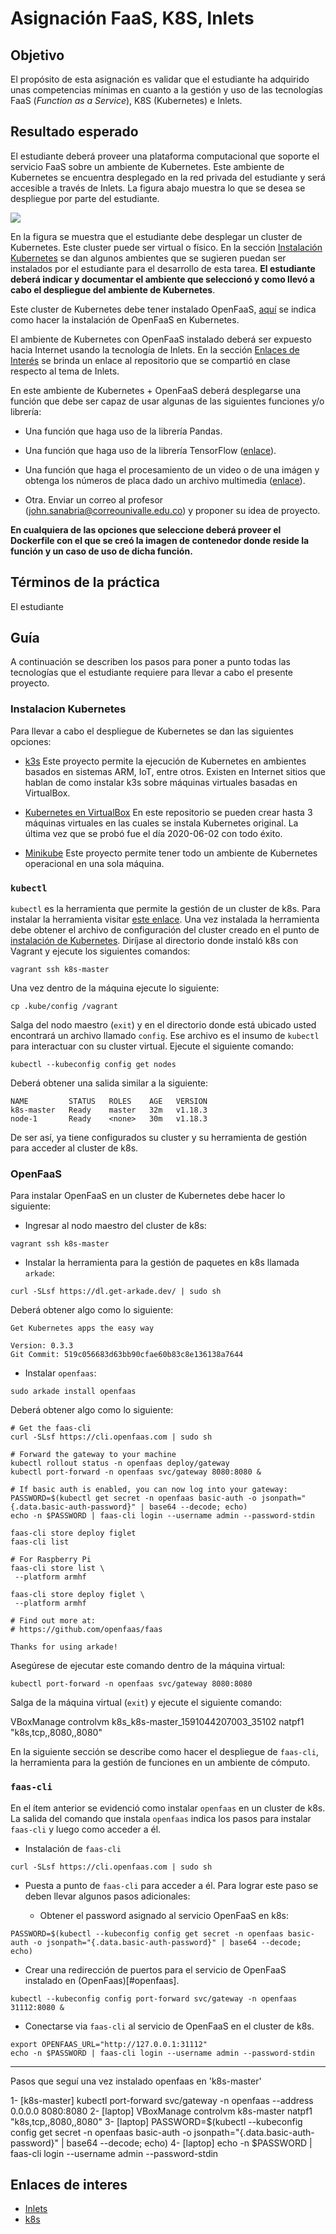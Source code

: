 # Asignación FaaS, K8S, Inlets

## Objetivo

El propósito de esta asignación es validar que el estudiante ha adquirido unas competencias mínimas en cuanto a la gestión y uso de las tecnologías FaaS (*Function as a Service*), K8S (Kubernetes) e Inlets.

## Resultado esperado

El estudiante deberá proveer una plataforma computacional que soporte el servicio FaaS sobre un ambiente de Kubernetes. 
Este ambiente de Kubernetes se encuentra desplegado en la red privada del estudiante y será accesible a través de Inlets. 
La figura abajo muestra lo que se desea se despliegue por parte del estudiante.

![](../book/figures/FaaSK8SInletsHomework.png)

En la figura se muestra que el estudiante debe desplegar un cluster de Kubernetes. 
Este cluster puede ser virtual o físico. 
En la sección [Instalación Kubernetes](#instalacion-kubernetes) se dan algunos ambientes que se sugieren puedan ser instalados por el estudiante para el desarrollo de esta tarea.
**El estudiante deberá indicar y documentar el ambiente que seleccionó y como llevó a cabo el despliegue del ambiente de Kubernetes**.

Este cluster de Kubernetes debe tener instalado OpenFaaS, [aquí](#openfaas) se indica como hacer la instalación de OpenFaaS en Kubernetes.

El ambiente de Kubernetes con OpenFaaS instalado deberá ser expuesto hacia Internet usando la tecnología de Inlets. 
En la sección [Enlaces de Interés](#enlaces-de-interes) se brinda un enlace al repositorio que se compartió en clase respecto al tema de Inlets.

En este ambiente de Kubernetes + OpenFaaS deberá desplegarse una función que debe ser capaz de usar algunas de las siguientes funciones y/o librería:

* Una función que haga uso de la librería Pandas. 

* Una función que haga uso de la librería TensorFlow ([enlace](https://www.tensorflow.org/api_docs/python/tf)).

* Una función que haga el procesamiento de un video o de una imágen y obtenga los números de placa dado un archivo multimedia ([enlace](https://github.com/openalpr/openalpr)).

* Otra. Enviar un correo al profesor (john.sanabria@correounivalle.edu.co) y proponer su idea de proyecto.

**En cualquiera de las opciones que seleccione deberá proveer el Dockerfile con el que se creó la imagen de contenedor donde reside la función y un caso de uso de dicha función.**

## Términos de la práctica

El estudiante 

## Guía

A continuación se describen los pasos para poner a punto todas las tecnologías que el estudiante requiere para llevar a cabo el presente proyecto.

### Instalacion Kubernetes

Para llevar a cabo el despliegue de Kubernetes se dan las siguientes opciones:

* [k3s](https://k3s.io/) Este proyecto permite la ejecución de Kubernetes en ambientes basados en sistemas ARM, IoT, entre otros. Existen en Internet sitios que hablan de como instalar k3s sobre máquinas virtuales basadas en VirtualBox.

* [Kubernetes en VirtualBox](https://github.com/josanabr/ansible-k8s) En este repositorio se pueden crear hasta 3 máquinas virtuales en las cuales se instala Kubernetes original. La última vez que se probó fue el día 2020-06-02 con todo éxito.

* [Minikube](https://kubernetes.io/docs/setup/learning-environment/minikube/) Este proyecto permite tener todo un ambiente de Kubernetes operacional en una sola máquina.


### `kubectl`

`kubectl` es la herramienta que permite la gestión de un cluster de k8s. 
Para instalar la herramienta visitar [este enlace](https://kubernetes.io/docs/tasks/tools/install-kubectl/).
Una vez instalada la herramienta debe obtener el archivo de configuración del cluster creado en el punto de [instalación de Kubernetes](#instalacion-kubernetes). 
Diríjase al directorio donde instaló k8s con Vagrant y ejecute los siguientes comandos:

```
vagrant ssh k8s-master
```

Una vez dentro de la máquina ejecute lo siguiente:

```
cp .kube/config /vagrant
```

Salga del nodo maestro (`exit`) y en el directorio donde está ubicado usted encontrará un archivo llamado `config`.
Ese archivo es el insumo de `kubectl` para interactuar con su cluster virtual.
Ejecute el siguiente comando:

```
kubectl --kubeconfig config get nodes
```

Deberá obtener una salida similar a la siguiente:

```
NAME         STATUS   ROLES    AGE   VERSION
k8s-master   Ready    master   32m   v1.18.3
node-1       Ready    <none>   30m   v1.18.3
```

De ser así, ya tiene configurados su cluster y su herramienta de gestión para acceder al cluster de k8s.

### OpenFaaS

Para instalar OpenFaaS en un cluster de Kubernetes debe hacer lo siguiente:

* Ingresar al nodo maestro del cluster de k8s:
```
vagrant ssh k8s-master
```
* Instalar la herramienta para la gestión de paquetes en k8s llamada `arkade`:
```
curl -SLsf https://dl.get-arkade.dev/ | sudo sh
```
Deberá obtener algo como lo siguiente:
```
Get Kubernetes apps the easy way

Version: 0.3.3
Git Commit: 519c056683d63bb90cfae60b83c8e136138a7644
```
* Instalar `openfaas`:
```
sudo arkade install openfaas
```
Deberá obtener algo como lo siguiente:
```
# Get the faas-cli
curl -SLsf https://cli.openfaas.com | sudo sh

# Forward the gateway to your machine
kubectl rollout status -n openfaas deploy/gateway
kubectl port-forward -n openfaas svc/gateway 8080:8080 &

# If basic auth is enabled, you can now log into your gateway:
PASSWORD=$(kubectl get secret -n openfaas basic-auth -o jsonpath="{.data.basic-auth-password}" | base64 --decode; echo)
echo -n $PASSWORD | faas-cli login --username admin --password-stdin

faas-cli store deploy figlet
faas-cli list

# For Raspberry Pi
faas-cli store list \
 --platform armhf

faas-cli store deploy figlet \
 --platform armhf

# Find out more at:
# https://github.com/openfaas/faas

Thanks for using arkade!
```

Asegúrese de ejecutar este comando dentro de la máquina virtual:

```
kubectl port-forward -n openfaas svc/gateway 8080:8080
```

Salga de la máquina virtual (`exit`) y ejecute el siguiente comando:

VBoxManage controlvm k8s_k8s-master_1591044207003_35102 natpf1 "k8s,tcp,,8080,,8080"


En la siguiente sección se describe como hacer el despliegue de `faas-cli`, la herramienta para la gestión de funciones en un ambiente de cómputo.

### `faas-cli`

En el ítem anterior se evidenció como instalar `openfaas` en un cluster de k8s.
La salida del comando que instala `openfaas` indica los pasos para instalar `faas-cli` y luego como acceder a él. 

* Instalación de `faas-cli`
```
curl -SLsf https://cli.openfaas.com | sudo sh
```
* Puesta a punto de `faas-cli` para acceder a él.
Para lograr este paso se deben llevar algunos pasos adicionales:

  * Obtener el password asignado al servicio OpenFaaS en k8s:
```
PASSWORD=$(kubectl --kubeconfig config get secret -n openfaas basic-auth -o jsonpath="{.data.basic-auth-password}" | base64 --decode; echo)
```

  * Crear una redirección de puertos para el servicio de OpenFaaS instalado en (OpenFaas)[#openfaas].
```
kubectl --kubeconfig config port-forward svc/gateway -n openfaas 31112:8080 &
```
   
  * Conectarse via `faas-cli` al servicio de OpenFaaS en el cluster de k8s.
```
export OPENFAAS_URL="http://127.0.0.1:31112"
echo -n $PASSWORD | faas-cli login --username admin --password-stdin
```

---

Pasos que seguí una vez instalado openfaas en 'k8s-master'

1- [k8s-master] kubectl port-forward svc/gateway -n openfaas --address 0.0.0.0 8080:8080
2- [laptop] VBoxManage controlvm k8s-master natpf1 "k8s,tcp,,8080,,8080"
3- [laptop] PASSWORD=$(kubectl --kubeconfig config get secret -n openfaas basic-auth -o jsonpath="{.data.basic-auth-password}" | base64 --decode; echo)
4- [laptop] echo -n $PASSWORD | faas-cli login --username admin --password-stdin

## Enlaces de interes

* [Inlets](https://github.com/josanabr/tunneling-inlets)
* [k8s](https://github.com/josanabr/ansible-k8s)
